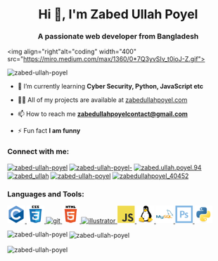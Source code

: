 <h1 align="center">Hi 👋, I'm Zabed Ullah Poyel</h1>
<h3 align="center">A passionate web developer from Bangladesh</h3>

<img align="right"alt="coding" width="400" src="https://miro.medium.com/max/1360/0*7Q3yvSIv_t0ioJ-Z.gif">

<p align="left"> <img src="https://komarev.com/ghpvc/?username=zabed-ullah-poyel&label=Profile%20views&color=0e75b6&style=flat" alt="zabed-ullah-poyel" /> </p>

- 🌱 I’m currently learning **Cyber Security, Python, JavaScript etc**

- 👨‍💻 All of my projects are available at [zabedullahpoyel.com](zabedullahpoyel.com)

- 📫 How to reach me **zabedullahpoyelcontact@gmail.com**

- ⚡ Fun fact **I am funny**

<h3 align="left">Connect with me:</h3>
<p align="left">
<a href="https://twitter.com/zabed-ullah-poyel" target="blank"><img align="center" src="https://raw.githubusercontent.com/rahuldkjain/github-profile-readme-generator/master/src/images/icons/Social/twitter.svg" alt="zabed-ullah-poyel" height="30" width="40" /></a>
<a href="https://linkedin.com/in/zabed-ullah-poyel-" target="blank"><img align="center" src="https://raw.githubusercontent.com/rahuldkjain/github-profile-readme-generator/master/src/images/icons/Social/linked-in-alt.svg" alt="zabed-ullah-poyel-" height="30" width="40" /></a>
<a href="https://fb.com/zabed.ullah.poyel.94" target="blank"><img align="center" src="https://raw.githubusercontent.com/rahuldkjain/github-profile-readme-generator/master/src/images/icons/Social/facebook.svg" alt="zabed.ullah.poyel.94" height="30" width="40" /></a>
<a href="https://instagram.com/zabed_ullah" target="blank"><img align="center" src="https://raw.githubusercontent.com/rahuldkjain/github-profile-readme-generator/master/src/images/icons/Social/instagram.svg" alt="zabed_ullah" height="30" width="40" /></a>
<a href="https://www.youtube.com/c/zabed-ullah-poyel" target="blank"><img align="center" src="https://raw.githubusercontent.com/rahuldkjain/github-profile-readme-generator/master/src/images/icons/Social/youtube.svg" alt="zabed-ullah-poyel" height="30" width="40" /></a>
<a href="https://discord.gg/zabedullahpoyel_40452" target="blank"><img align="center" src="https://raw.githubusercontent.com/rahuldkjain/github-profile-readme-generator/master/src/images/icons/Social/discord.svg" alt="zabedullahpoyel_40452" height="30" width="40" /></a>
</p>

<h3 align="left">Languages and Tools:</h3>
<p align="left"> <a href="https://www.cprogramming.com/" target="_blank" rel="noreferrer"> <img src="https://raw.githubusercontent.com/devicons/devicon/master/icons/c/c-original.svg" alt="c" width="40" height="40"/> </a> <a href="https://www.w3schools.com/css/" target="_blank" rel="noreferrer"> <img src="https://raw.githubusercontent.com/devicons/devicon/master/icons/css3/css3-original-wordmark.svg" alt="css3" width="40" height="40"/> </a> <a href="https://git-scm.com/" target="_blank" rel="noreferrer"> <img src="https://www.vectorlogo.zone/logos/git-scm/git-scm-icon.svg" alt="git" width="40" height="40"/> </a> <a href="https://www.w3.org/html/" target="_blank" rel="noreferrer"> <img src="https://raw.githubusercontent.com/devicons/devicon/master/icons/html5/html5-original-wordmark.svg" alt="html5" width="40" height="40"/> </a> <a href="https://www.adobe.com/in/products/illustrator.html" target="_blank" rel="noreferrer"> <img src="https://www.vectorlogo.zone/logos/adobe_illustrator/adobe_illustrator-icon.svg" alt="illustrator" width="40" height="40"/> </a> <a href="https://developer.mozilla.org/en-US/docs/Web/JavaScript" target="_blank" rel="noreferrer"> <img src="https://raw.githubusercontent.com/devicons/devicon/master/icons/javascript/javascript-original.svg" alt="javascript" width="40" height="40"/> </a> <a href="https://www.linux.org/" target="_blank" rel="noreferrer"> <img src="https://raw.githubusercontent.com/devicons/devicon/master/icons/linux/linux-original.svg" alt="linux" width="40" height="40"/> </a> <a href="https://www.mysql.com/" target="_blank" rel="noreferrer"> <img src="https://raw.githubusercontent.com/devicons/devicon/master/icons/mysql/mysql-original-wordmark.svg" alt="mysql" width="40" height="40"/> </a> <a href="https://www.photoshop.com/en" target="_blank" rel="noreferrer"> <img src="https://raw.githubusercontent.com/devicons/devicon/master/icons/photoshop/photoshop-line.svg" alt="photoshop" width="40" height="40"/> </a> <a href="https://www.python.org" target="_blank" rel="noreferrer"> <img src="https://raw.githubusercontent.com/devicons/devicon/master/icons/python/python-original.svg" alt="python" width="40" height="40"/> </a> </p>

<p><img align="left" src="https://github-readme-stats.vercel.app/api/top-langs?username=zabed-ullah-poyel&show_icons=true&locale=en&layout=compact" alt="zabed-ullah-poyel" /></p>

<p>&nbsp;<img align="center" src="https://github-readme-stats.vercel.app/api?username=zabed-ullah-poyel&show_icons=true&locale=en" alt="zabed-ullah-poyel" /></p>

<p><img align="center" src="https://github-readme-streak-stats.herokuapp.com/?user=zabed-ullah-poyel&" alt="zabed-ullah-poyel" /></p>

